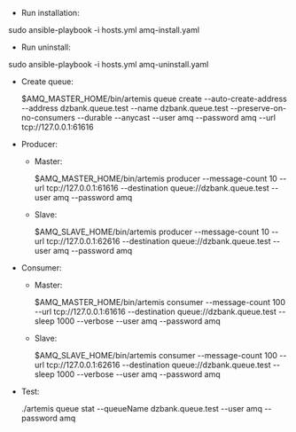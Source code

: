 - Run installation:

sudo ansible-playbook -i hosts.yml amq-install.yaml

- Run uninstall:

sudo ansible-playbook -i hosts.yml amq-uninstall.yaml


- Create queue:

	$AMQ_MASTER_HOME/bin/artemis queue create --auto-create-address --address dzbank.queue.test --name dzbank.queue.test --preserve-on-no-consumers --durable --anycast --user amq --password amq --url tcp://127.0.0.1:61616

- Producer:

	+ Master:

		$AMQ_MASTER_HOME/bin/artemis producer --message-count 10 --url tcp://127.0.0.1:61616 --destination queue://dzbank.queue.test --user amq --password amq
		
	+ Slave:
		
		$AMQ_SLAVE_HOME/bin/artemis producer --message-count 10 --url tcp://127.0.0.1:62616 --destination queue://dzbank.queue.test --user amq --password amq
		
- Consumer:

	+ Master:
	
		$AMQ_MASTER_HOME/bin/artemis consumer --message-count 100 --url tcp://127.0.0.1:61616 --destination queue://dzbank.queue.test --sleep 1000 --verbose --user amq --password amq
	
	+ Slave:
	
		$AMQ_SLAVE_HOME/bin/artemis consumer --message-count 100 --url tcp://127.0.0.1:62616 --destination queue://dzbank.queue.test --sleep 1000 --verbose --user amq --password amq
		
		
- Test:

	./artemis queue stat --queueName dzbank.queue.test --user amq --password amq
